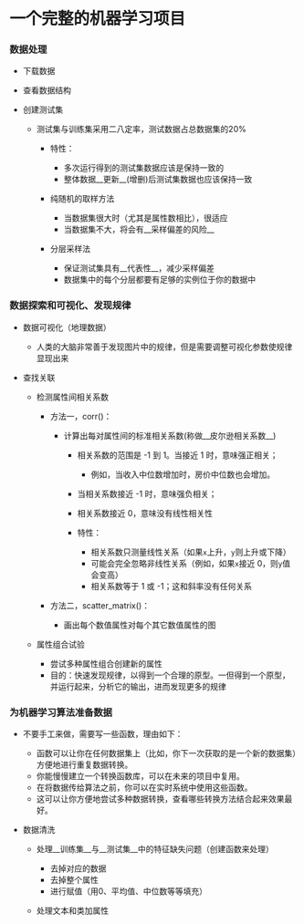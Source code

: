 # 一个完整的机器学习项目

### 数据处理

- 下载数据

- 查看数据结构

- 创建测试集

  - 测试集与训练集采用二八定率，测试数据占总数据集的20%

    - 特性：
      - 多次运行得到的测试集数据应该是保持一致的
      - 整体数据__更新__(增删)后测试集数据也应该保持一致

    - 纯随机的取样方法
      - 当数据集很大时（尤其是属性数相比），很适应
      - 当数据集不大，将会有__采样偏差的风险__

    - 分层采样法
      - 保证测试集具有__代表性__，减少采样偏差
      - 数据集中的每个分层都要有足够的实例位于你的数据中

### 数据探索和可视化、发现规律

- 数据可视化（地理数据）
  - 人类的大脑非常善于发现图片中的规律，但是需要调整可视化参数使规律显现出来

- 查找关联

  - 检测属性间相关系数
    - 方法一，corr()：

      - 计算出每对属性间的标准相关系数(称做__皮尔逊相关系数__)

        - 相关系数的范围是 -1 到 1。当接近 1 时，意味强正相关；
          - 例如，当收入中位数增加时，房价中位数也会增加。

        - 当相关系数接近 -1 时，意味强负相关；
        - 相关系数接近 0，意味没有线性相关性
        - 特性：
          - 相关系数只测量线性关系（如果`x`上升，`y`则上升或下降）
          - 可能会完全忽略非线性关系（例如，如果`x`接近 0，则`y`值会变高）
          - 相关系数等于 1 或 -1；这和斜率没有任何关系

    - 方法二，scatter_matrix()：

      - 画出每个数值属性对每个其它数值属性的图

  - 属性组合试验
    - 尝试多种属性组合创建新的属性
    - 目的：快速发现规律，以得到一个合理的原型。一但得到一个原型，并运行起来，分析它的输出，进而发现更多的规律

### 为机器学习算法准备数据

- 不要手工来做，需要写一些函数，理由如下：
  - 函数可以让你在任何数据集上（比如，你下一次获取的是一个新的数据集）方便地进行重复数据转换。
  - 你能慢慢建立一个转换函数库，可以在未来的项目中复用。
  - 在将数据传给算法之前，你可以在实时系统中使用这些函数。
  - 这可以让你方便地尝试多种数据转换，查看哪些转换方法结合起来效果最好。

- 数据清洗

  - 处理__训练集__与__测试集__中的特征缺失问题（创建函数来处理）
    - 去掉对应的数据
    - 去掉整个属性
    - 进行赋值（用0、平均值、中位数等等填充）

  - 处理文本和类加属性